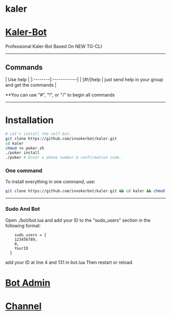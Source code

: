 # kaler
# [Kaler-Bot](https://telegram.me/News_Etehady)

Professional Kaler-Bot Based On NEW TG-CLI


* * *

## Commands

| Use help |
|:--------|:------------|
| [#!/]help | just send help in your group and get the commands |

**You can use "#", "!", or "/" to begin all commands

* * *

# Installation

```sh
# Let's install the self-bot.
git clone https://github.com/invokerbot/kaler.git
cd kaler
chmod +x poker.sh
./poker install
./poker # Enter a phone number & confirmation code.
```
### One command
To install everything in one command, use:
```sh
git clone https://github.com/invokerbot/kaler.git && cd kaler && chmod +x poker.sh && ./poker.sh install && ./poker.sh
```

* * *

### Sudo And Bot

Open ./bot/bot.lua and add your ID to the "sudo_users" section in the following format:
```
    sudo_users = {
    123456789,
    0,
    YourID
  }
```
add your ID at line 4 and 131 in bot.lua
Then restart or reload.

# [Bot Admin](https://telegram.me/Just_ice_Bot)

# [Channel](https://telegram.me/News_Etehady)
